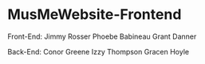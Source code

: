 # MusMeWebsite-Frontend

Front-End:
Jimmy Rosser
Phoebe Babineau
Grant Danner

Back-End:
Conor Greene
Izzy Thompson
Gracen Hoyle
